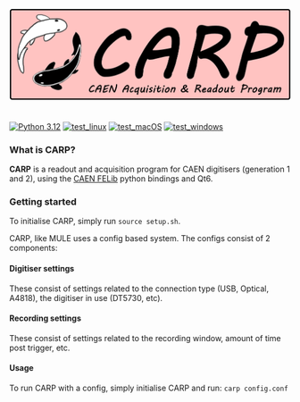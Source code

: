 <a href="https://github.com/jwaiton/CARP">
    <img src="assets/CARP.png" alt="CARP" style="display: block; margin: 0;"/>
</a>

#
[![Python 3.12](https://img.shields.io/badge/python-3.12-blue.svg)](https://www.python.org/downloads/release/python-3120/) [![test_linux](https://github.com/jwaiton/CARP/actions/workflows/test_init_linux.yml/badge.svg)](https://github.com/jwaiton/CARP/actions) [![test_macOS](https://github.com/jwaiton/CARP/actions/workflows/test_init_macOS.yml/badge.svg)](https://github.com/jwaiton/CARP/actions) [![test_windows](https://github.com/jwaiton/CARP/actions/workflows/test_init_windows.yml/badge.svg)](https://github.com/jwaiton/CARP/actions)
### What is CARP?

**CARP** is a readout and acquisition program for CAEN digitisers (generation 1 and 2), using the [CAEN FELib](https://pypi.org/project/caen-felib/) python bindings and Qt6.

### Getting started

To initialise CARP, simply run `source setup.sh`.

CARP, like MULE uses a config based system. The configs consist of 2 components:

#### Digitiser settings
These consist of settings related to the connection type (USB, Optical, A4818), the digitiser in use (DT5730, etc).

#### Recording settings
These consist of settings related to the recording window, amount of time post trigger, etc.

#### Usage

To run CARP with a config, simply initialise CARP and run:
```carp config.conf```


